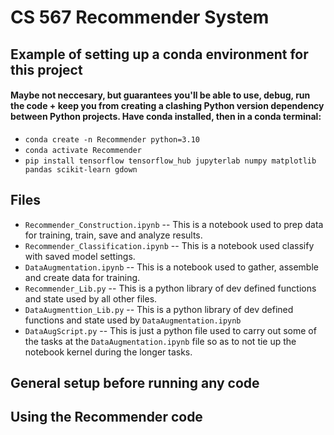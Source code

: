 # CS 567 Recommender System

## Example of setting up a conda environment for this project
#### Maybe not neccesary, but guarantees you'll be able to use, debug, run the code + keep you from creating a clashing Python version dependency between Python projects. Have conda installed, then in a conda terminal:
* `conda create -n Recommender python=3.10`
* `conda activate Recommender`
* `pip install tensorflow tensorflow_hub jupyterlab numpy matplotlib pandas scikit-learn gdown`


## Files
* `Recommender_Construction.ipynb` -- This is a notebook used to prep data for training, train, save and analyze results.
* `Recommender_Classification.ipynb` -- This is a notebook used classify with saved model settings.
* `DataAugmentation.ipynb` -- This is a notebook used to gather, assemble and create data for training.
* `Recommender_Lib.py` -- This is a python library of dev defined functions and state used by all other files.
* `DataAugmenttion_Lib.py` -- This is a python library of dev defined functions and state used by `DataAugmentation.ipynb`
* `DataAugScript.py` -- This is just a python file used to carry out some of the tasks at the `DataAugmentation.ipynb` file so as to not tie up the notebook kernel during the longer tasks.

## General setup before running any code

## Using the Recommender code


